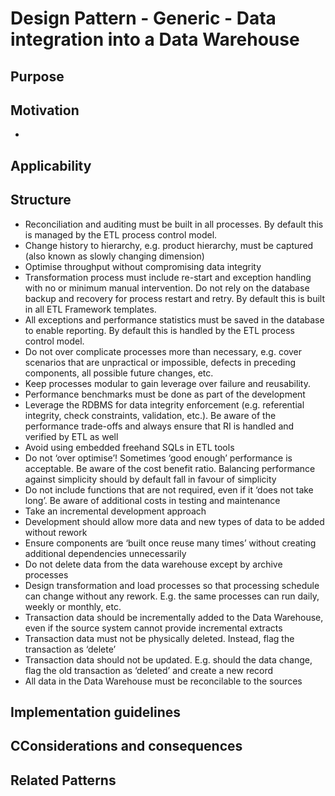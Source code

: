 # Design Pattern - Generic - Data integration into a Data Warehouse

## Purpose


## Motivation
- 

## Applicability


## Structure
*  Reconciliation and auditing must be built in all processes. By default this is managed by the ETL process control model.
* Change history to hierarchy, e.g. product hierarchy, must be captured (also known as slowly changing dimension)
* Optimise throughput without compromising data integrity
* Transformation process must include re-start and exception handling with no or minimum manual intervention. Do not rely on the database backup and recovery for process restart and retry. By default this is built in all ETL Framework templates.
* All exceptions and performance statistics must be saved in the database to enable reporting. By default this is handled by the ETL process control model.
* Do not over complicate processes more than necessary, e.g. cover scenarios that are unpractical or impossible, defects in preceding components, all possible future changes, etc. 
* Keep processes modular to gain leverage over failure and reusability.
* Performance benchmarks must be done as part of the development
* Leverage the RDBMS for data integrity enforcement (e.g. referential integrity, check constraints, validation, etc.). Be aware of the performance trade-offs and always ensure that RI is handled and verified by ETL as well
* Avoid using embedded freehand SQLs in ETL tools 
* Do not ‘over optimise’! Sometimes ‘good enough’ performance is acceptable. Be aware of the cost benefit ratio. Balancing performance against simplicity should by default fall in favour of simplicity
* Do not include functions that are not required, even if it ‘does not take long’. Be aware of additional costs in testing and maintenance
* Take an incremental development approach
* Development should allow more data and new types of data to be added without rework
* Ensure components are ‘built once reuse many times’ without creating additional dependencies unnecessarily
* Do not delete data from the data warehouse except by archive processes
* Design transformation and load processes so that processing schedule can change without any rework. E.g. the same processes can run daily, weekly or monthly, etc.
* Transaction data should be incrementally added to the Data Warehouse, even if the source system cannot provide incremental extracts
* Transaction data must not be physically deleted. Instead, flag the transaction as ‘delete’
* Transaction data should not be updated. E.g. should the data change, flag the old transaction as ‘deleted’ and create a new record
* All data in the Data Warehouse must be reconcilable to the sources

## Implementation guidelines


## CConsiderations and consequences


## Related Patterns
